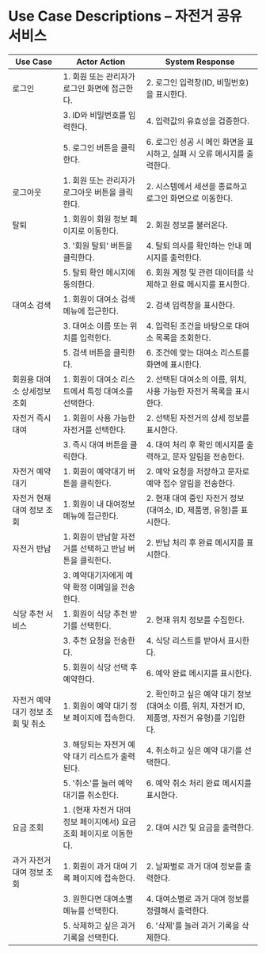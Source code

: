 # Use Case Descriptions – 자전거 공유 서비스

| Use Case | Actor Action | System Response |
|----------|--------------|-----------------|
| 로그인 | 1. 회원 또는 관리자가 로그인 화면에 접근한다. | 2. 로그인 입력창(ID, 비밀번호)을 표시한다. |
|  | 3. ID와 비밀번호를 입력한다. | 4. 입력값의 유효성을 검증한다. |
|  | 5. 로그인 버튼을 클릭한다. | 6. 로그인 성공 시 메인 화면을 표시하고, 실패 시 오류 메시지를 출력한다. |
| 로그아웃 | 1. 회원 또는 관리자가 로그아웃 버튼을 클릭한다. | 2. 시스템에서 세션을 종료하고 로그인 화면으로 이동한다. |
| 탈퇴 | 1. 회원이 회원 정보 페이지로 이동한다. | 2. 회원 정보를 불러온다. |
|  | 3. '회원 탈퇴' 버튼을 클릭한다. | 4. 탈퇴 의사를 확인하는 안내 메시지를 출력한다. |
|  | 5. 탈퇴 확인 메시지에 동의한다. | 6. 회원 계정 및 관련 데이터를 삭제하고 완료 메시지를 표시한다. |
| 대여소 검색 | 1. 회원이 대여소 검색 메뉴에 접근한다. | 2. 검색 입력창을 표시한다. |
|  | 3. 대여소 이름 또는 위치를 입력한다. | 4. 입력된 조건을 바탕으로 대여소 목록을 조회한다. |
|  | 5. 검색 버튼을 클릭한다. | 6. 조건에 맞는 대여소 리스트를 화면에 표시한다. |
| 회원용 대여소 상세정보 조회 | 1. 회원이 대여소 리스트에서 특정 대여소를 선택한다. | 2. 선택된 대여소의 이름, 위치, 사용 가능한 자전거 목록을 표시한다. |
| 자전거 즉시대여 | 1. 회원이 사용 가능한 자전거를 선택한다. | 2. 선택된 자전거의 상세 정보를 표시한다. |
|  | 3. 즉시 대여 버튼을 클릭한다. | 4. 대여 처리 후 확인 메시지를 출력하고, 문자 알림을 전송한다. |
| 자전거 예약대기 | 1. 회원이 예약대기 버튼을 클릭한다. | 2. 예약 요청을 저장하고 문자로 예약 접수 알림을 전송한다. |
| 자전거 현재 대여 정보 조회 | 1. 회원이 내 대여정보 메뉴에 접근한다. | 2. 현재 대여 중인 자전거 정보(대여소, ID, 제품명, 유형)를 표시한다. |
| 자전거 반납 | 1. 회원이 반납할 자전거를 선택하고 반납 버튼을 클릭한다. | 2. 반납 처리 후 완료 메시지를 표시한다. |
|  | 3. 예약대기자에게 예약 확정 이메일을 전송한다. |
| 식당 추천 서비스 | 1. 회원이 식당 추천 받기를 선택한다. | 2. 현재 위치 정보를 수집한다. |
|  | 3. 추천 요청을 전송한다. | 4. 식당 리스트를 받아서 표시한다. |
|  | 5. 회원이 식당 선택 후 예약한다. | 6. 예약 완료 메시지를 표시한다. |
| 자전거 예약대기 정보 조회 및 취소 | 1. 회원이 예약 대기 정보 페이지에 접속한다. | 2. 확인하고 싶은 예약 대기 정보(대여소 이름, 위치, 자전거 ID, 제품명, 자전거 유형)를 기입한다. |
|  | 3. 해당되는 자전거 예약 대기 리스트가 출력된다. | 4. 취소하고 싶은 예약 대기를 선택한다. |
|  | 5. '취소'를 눌러 예약 대기를 취소한다. | 6. 예약 취소 처리 완료 메시지를 표시한다. |
| 요금 조회 | 1. (현재 자전거 대여 정보 페이지에서) 요금 조회 페이지로 이동한다. | 2. 대여 시간 및 요금을 출력한다. |
| 과거 자전거 대여 정보 조회 | 1. 회원이 과거 대여 기록 페이지에 접속한다. | 2. 날짜별로 과거 대여 정보를 출력한다. |
|  | 3. 원한다면 대여소별 메뉴를 선택한다. | 4. 대여소별로 과거 대여 정보를 정렬해서 출력한다. |
|  | 5. 삭제하고 싶은 과거 기록을 선택한다. | 6. '삭제'를 눌러 과거 기록을 삭제한다. |
